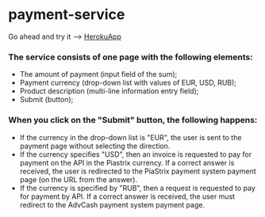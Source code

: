 # payment-service
Go ahead and try it —> [HerokuApp](https://shielded-eyrie-04765.herokuapp.com/)
### The service consists of one page with the following elements:
* The amount of payment (input field of the sum);
* Payment currency (drop-down list with values ​​of EUR, USD, RUB);
* Product description (multi-line information entry field);
* Submit (button);
### When you click on the "Submit" button, the following happens:
* If the currency in the drop-down list is "EUR", the user is sent to the payment page without selecting the direction.
* If the currency specifies "USD", then an invoice is requested to pay for payment on the API in the Piastrix currency. If a correct answer is received, the user is redirected to the PiaStrix payment system payment page (on the URL from the answer).
* If the currency is specified by "RUB", then a request is requested to pay for payment by API. If a correct answer is received, the user must redirect to the AdvCash payment system payment page. 
